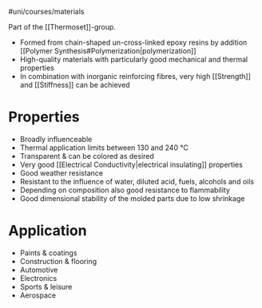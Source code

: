 #uni/courses/materials 

Part of the [[Thermoset]]-group.

- Formed from chain-shaped un-cross-linked epoxy resins by addition [[Polymer Synthesis#Polymerization|polymerization]]
- High-quality materials with particularly good mechanical and thermal properties
- In combination with inorganic reinforcing fibres, very high [[Strength]] and [[Stiffness]] can be achieved

# Properties

- Broadly influenceable 
- Thermal application limits between 130 and 240 °C 
- Transparent & can be colored as desired 
- Very good [[Electrical Conductivity|electrical insulating]] properties 
- Good weather resistance 
- Resistant to the influence of water, diluted acid, fuels, alcohols and oils 
- Depending on composition also good resistance to flammability 
- Good dimensional stability of the molded parts due to low shrinkage

# Application

- Paints & coatings 
- Construction & flooring 
- Automotive 
- Electronics 
- Sports & leisure 
- Aerospace
